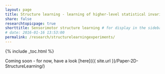 ```yaml
---
layout: page
title: Structure learning - learning of higher-level statistical invariants
share: false
researchtopicpage: true
shorttitle: Sensorimotor structure learning # for display in the sidebar menu
# date: 2016-01-16 13:53:00
permalink: /research/structurelearningexperiments/
---
```


{% include _toc.html %}

Coming soon - for now, have a look [here]({{ site.url }}/Paper-2D-StructureLearning/)